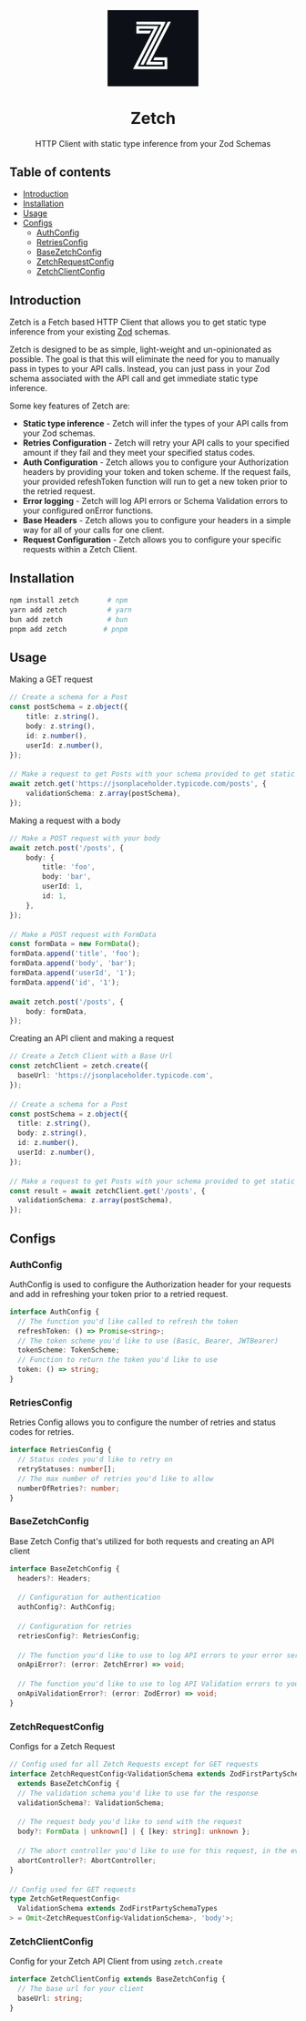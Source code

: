<p align="center">
  <img src="logo.svg" width="160px" align="center" alt="Zetch logo" />
  <h1 align="center">Zetch</h1>
  <p align="center">
    HTTP Client with static type inference from your Zod Schemas
  </p>
</p>

## Table of contents

- [Introduction](#introduction)
- [Installation](#installation)
- [Usage](#usage)
- [Configs](#configs)
  - [AuthConfig](#authconfig)
  - [RetriesConfig](#retriesconfig)
  - [BaseZetchConfig](#basezetchconfig)
  - [ZetchRequestConfig](#zetchrequestconfig)
  - [ZetchClientConfig](#zetchclientconfig)

## Introduction

Zetch is a Fetch based HTTP Client that allows you to get static type inference from your existing [Zod](https://github.com/colinhacks/zod) schemas.

Zetch is designed to be as simple, light-weight and un-opinionated as possible. The goal is that this will eliminate the need for you to manually pass in types to your API calls. Instead, you can just pass in your Zod schema associated with the API call and get immediate static type inference.

Some key features of Zetch are:

- **Static type inference** - Zetch will infer the types of your API calls from your Zod schemas.
- **Retries Configuration** - Zetch will retry your API calls to your specified amount if they fail and they meet your specified status codes.
- **Auth Configuration** - Zetch allows you to configure your Authorization headers by providing your token and token scheme. If the request fails, your provided refeshToken function will run to get a new token prior to the retried request.
- **Error logging** - Zetch will log API errors or Schema Validation errors to your configured onError functions.
- **Base Headers** - Zetch allows you to configure your headers in a simple way for all of your calls for one client.
- **Request Configuration** - Zetch allows you to configure your specific requests within a Zetch Client.


## Installation

```sh
npm install zetch       # npm
yarn add zetch          # yarn
bun add zetch           # bun
pnpm add zetch         # pnpm
```

## Usage

Making a GET request

```ts
// Create a schema for a Post
const postSchema = z.object({
    title: z.string(),
    body: z.string(),
    id: z.number(),
    userId: z.number(),
});

// Make a request to get Posts with your schema provided to get static type inference
await zetch.get('https://jsonplaceholder.typicode.com/posts', {
    validationSchema: z.array(postSchema),
});
```

Making a request with a body

```ts
// Make a POST request with your body
await zetch.post('/posts', {
    body: {
        title: 'foo',
        body: 'bar',
        userId: 1,
        id: 1,
    },
});

// Make a POST request with FormData
const formData = new FormData();
formData.append('title', 'foo');
formData.append('body', 'bar');
formData.append('userId', '1');
formData.append('id', '1');

await zetch.post('/posts', {
    body: formData,
});
```


Creating an API client and making a request

```ts
// Create a Zetch Client with a Base Url
const zetchClient = zetch.create({
  baseUrl: 'https://jsonplaceholder.typicode.com',
});

// Create a schema for a Post
const postSchema = z.object({
  title: z.string(),
  body: z.string(),
  id: z.number(),
  userId: z.number(),
});

// Make a request to get Posts with your schema provided to get static type inference
const result = await zetchClient.get('/posts', {
  validationSchema: z.array(postSchema),
});
```

## Configs

### AuthConfig

AuthConfig is used to configure the Authorization header for your requests and add in refreshing your token prior to a retried request.

```ts
interface AuthConfig {
  // The function you'd like called to refresh the token
  refreshToken: () => Promise<string>;
  // The token scheme you'd like to use (Basic, Bearer, JWTBearer)
  tokenScheme: TokenScheme;
  // Function to return the token you'd like to use
  token: () => string;
}
```

### RetriesConfig

Retries Config allows you to configure the number of retries and status codes for retries.

```ts
interface RetriesConfig {
  // Status codes you'd like to retry on
  retryStatuses: number[];
  // The max number of retries you'd like to allow
  numberOfRetries?: number;
}
```

### BaseZetchConfig

Base Zetch Config that's utilized for both requests and creating an API client

```ts
interface BaseZetchConfig {
  headers?: Headers;

  // Configuration for authentication
  authConfig?: AuthConfig;

  // Configuration for retries
  retriesConfig?: RetriesConfig;

  // The function you'd like to use to log API errors to your error service of choice
  onApiError?: (error: ZetchError) => void;

  // The function you'd like to use to log API Validation errors to your error service of choice
  onApiValidationError?: (error: ZodError) => void;
}
```

### ZetchRequestConfig

Configs for a Zetch Request

```ts
// Config used for all Zetch Requests except for GET requests
interface ZetchRequestConfig<ValidationSchema extends ZodFirstPartySchemaTypes>
  extends BaseZetchConfig {
  // The validation schema you'd like to use for the response
  validationSchema?: ValidationSchema;

  // The request body you'd like to send with the request
  body?: FormData | unknown[] | { [key: string]: unknown };

  // The abort controller you'd like to use for this request, in the event you would like to cancel the request
  abortController?: AbortController;
}

// Config used for GET requests
type ZetchGetRequestConfig<
  ValidationSchema extends ZodFirstPartySchemaTypes
> = Omit<ZetchRequestConfig<ValidationSchema>, 'body'>;
```

### ZetchClientConfig

Config for your Zetch API Client from using `zetch.create`

```ts
interface ZetchClientConfig extends BaseZetchConfig {
  // The base url for your client
  baseUrl: string;
}
```